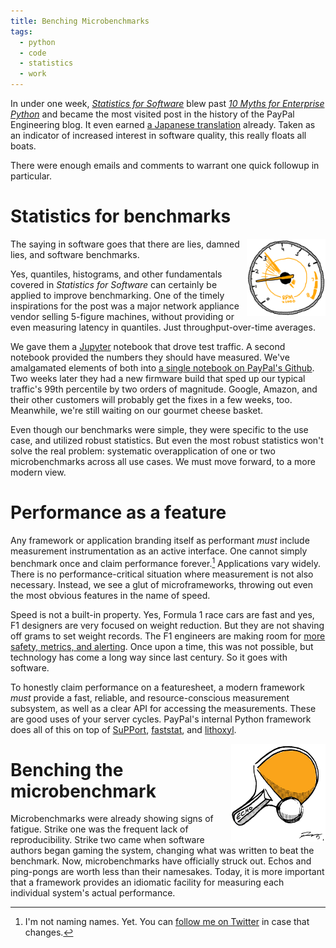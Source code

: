 ```yaml
---
title: Benching Microbenchmarks
tags:
  - python
  - code
  - statistics
  - work
---
```


In under one week, [*Statistics for Software*][s4s] blew past
[*10 Myths for Enterprise Python*][10moep] and became the most visited
post in the history of the PayPal Engineering blog. It even earned
[a Japanese translation][s4s_jp] already. Taken as an indicator of
increased interest in software quality, this really floats all boats.

There were enough emails and comments to warrant one quick followup in
particular.

[s4s]: https://www.paypal-engineering.com/2016/04/11/statistics-for-software/
[10moep]: https://www.paypal-engineering.com/2014/12/10/10-myths-of-enterprise-python/
[s4s_jp]: http://postd.cc/statistics-for-software/

# Statistics for benchmarks

<img width="25%" align="right" src="/uploads/illo/tachometer_med.png"
title="Too many developers are building software without these.">

The saying in software goes that there are lies, damned lies, and
software benchmarks.

Yes, quantiles, histograms, and other fundamentals covered in
*Statistics for Software* can certainly be applied to improve
benchmarking. One of the timely inspirations for the post was a major
network appliance vendor selling 5-figure machines, without providing
or even measuring latency in quantiles. Just throughput-over-time
averages.

We gave them a [Jupyter][jupyter] notebook that drove test traffic. A
second notebook provided the numbers they should have measured. We've
amalgamated elements of both into
[a single notebook on PayPal's Github][perf_nb]. Two weeks later they
had a new firmware build that sped up our typical traffic's 99th
percentile by two orders of magnitude. Google, Amazon, and their other
customers will probably get the fixes in a few weeks, too. Meanwhile,
we're still waiting on our gourmet cheese basket.

[jupyter]: http://jupyter.org/
[perf_nb]: https://github.com/paypal/support/blob/master/notebooks/benchmarking_servers_before_and_after.ipynb

Even though our benchmarks were simple, they were specific to the use
case, and utilized robust statistics. But even the most robust
statistics won't solve the real problem: systematic overapplication of
one or two microbenchmarks across all use cases. We must move forward,
to a more modern view.

# Performance as a feature

Any framework or application branding itself as performant *must*
include measurement instrumentation as an active interface. One cannot
simply benchmark once and claim performance forever.[^1] Applications
vary widely. There is no performance-critical situation where
measurement is not also necessary. Instead, we see a glut of
microframeworks, throwing out even the most obvious features in the
name of speed.

Speed is not a built-in property. Yes, Formula 1 race cars are fast
and yes, F1 designers are very focused on weight reduction. But they
are not shaving off grams to set weight records. The F1 engineers are
making room for
[more safety, metrics, and alerting][f1_telemetry]. Once upon a time,
this was not possible, but technology has come a long way since last
century. So it goes with software.

[f1_telemetry]: https://www.metasphere.co.uk/telemetry-data-journey-f1/

To honestly claim performance on a featuresheet, a modern framework
*must* provide a fast, reliable, and resource-conscious measurement
subsystem, as well as a clear API for accessing the
measurements. These are good uses of your server cycles. PayPal's
internal Python framework does all of this on top of [SuPPort][support],
[faststat][faststat], and [lithoxyl][lithoxyl].

[support]: https://github.com/paypal/support
[faststat]: https://github.com/doublereedkurt/faststat
[lithoxyl]: https://github.com/mahmoud/lithoxyl

<img width="30%" align="right" src="/uploads/illo/ping_pong_med.png"
title="Enough with the games. They're noisy and not even that fun.">

# Benching the microbenchmark

Microbenchmarks were already showing signs of fatigue. Strike one was
the frequent lack of reproducibility. Strike two came when software
authors began gaming the system, changing what was written to beat the
benchmark. Now, microbenchmarks have officially struck out. Echos and
ping-pongs are worth less than their namesakes. Today, it is more
important that a framework provides an idiomatic facility for
measuring each individual system's actual performance.

[^1]: I'm not naming names. Yet. You can
      [follow me on Twitter][mhashemi_tw] in case that changes.

[mhashemi_tw]: https://twitter.com/mhashemi
